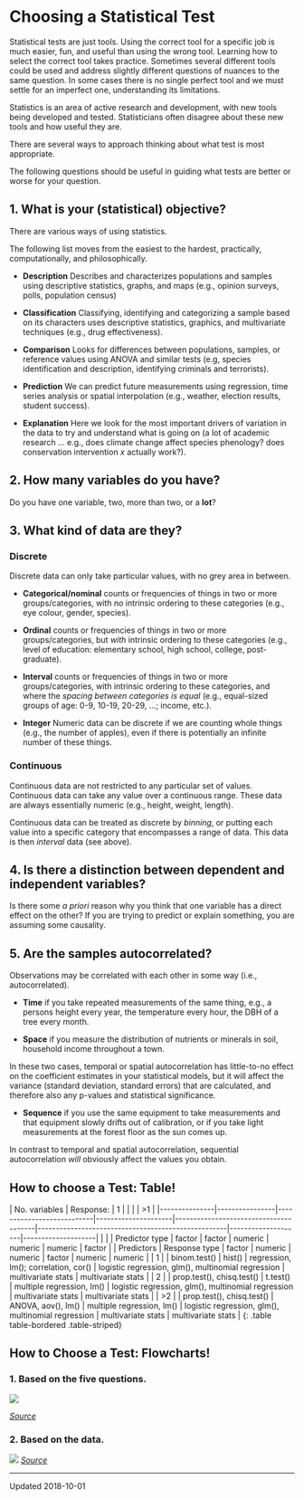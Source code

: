 
Choosing a Statistical Test
============================

Statistical tests are just tools. Using the correct tool for a specific job is much easier, fun, and useful than using the wrong tool. Learning how to select the correct tool takes practice. Sometimes several different tools could be used and address slightly different questions of nuances to the same question. In some cases there is no single perfect tool and we must settle for an imperfect one, understanding its limitations. 

Statistics is an area of active research and development, with new tools being developed and tested. Statisticians often disagree about these new tools and how useful they are.

There are several ways to approach thinking about what test is most appropriate.

The following questions should be useful in guiding what tests are better or worse for your question.


## 1. What is your (statistical) objective?

There are various ways of using statistics. 

The following list moves from the easiest to the hardest, practically, computationally, and philosophically.

 - **Description** Describes and characterizes populations and samples using descriptive statistics, graphs, and maps (e.g., opinion surveys, polls, population census)

 - **Classification** Classifying, identifying and categorizing a sample based on its characters uses descriptive statistics, graphics, and multivariate techniques (e.g., drug effectiveness).

 - **Comparison** Looks for differences between populations, samples, or reference values using ANOVA and similar tests (e.g, species identification and description, identifying criminals and terrorists).

 - **Prediction** We can predict future measurements using regression, time series analysis or spatial interpolation (e.g., weather, election results, student success).

 - **Explanation** Here we look for the most important drivers of variation in the data to try and understand what is going on (a lot of academic research ... e.g., does climate change affect species phenology? does conservation intervention *x* actually work?).



## 2. How many variables do you have?

Do you have one variable, two, more than two, or a **lot**?


## 3. What kind of data are they?

### Discrete

Discrete data can only take particular values, with no grey area in between.

 - **Categorical/nominal** counts or frequencies of things in two or more groups/categories, with *no* intrinsic ordering to these categories (e.g., eye colour, gender, species).

 - **Ordinal** counts or frequencies of things in two or more groups/categories, but *with* intrinsic ordering to these categories (e.g., level of education: elementary school, high school, college, post-graduate).

 - **Interval** counts or frequencies of things in two or more groups/categories, with intrinsic ordering to these categories, and where the *spacing between categories is equal* (e.g., equal-sized groups of age: 0-9, 10-19, 20-29, ...; income, etc.).

 - **Integer** Numeric data can be discrete if we are counting whole things (e.g., the number of apples), even if there is potentially an infinite number of these things.


### Continuous

Continuous data are not restricted to any particular set of values. Continuous data can take any value over a continuous range. These data are always essentially numeric (e.g., height, weight, length).

Continuous data can be treated as discrete by *binning*, or putting each value into a specific category that encompasses a range of data. This data is then *interval* data (see above).



## 4. Is there a distinction between dependent and independent variables?

Is there some *a priori* reason why you think that one variable has a direct effect on the other? If you are trying to predict or explain something, you are assuming some causality.


## 5. Are the samples autocorrelated?

Observations may be correlated with each other in some way (i.e., autocorrelated). 

 - **Time** if you take repeated measurements of the same thing, e.g., a persons height every year, the temperature every hour, the DBH of a tree every month.

 - **Space** if you measure the distribution of nutrients or minerals in soil, household income throughout a town.

In these two cases, temporal or spatial autocorrelation has little-to-no effect on the coefficient estimates in your statistical models, but it will affect the variance (standard deviation, standard errors) that are calculated, and therefore also any p-values and statistical significance.


 - **Sequence** if you use the same equipment to take measurements and that equipment slowly drifts out of calibration, or if you take light measurements at the forest floor as the sun comes up.

In contrast to temporal and spatial autocorrelation, sequential autocorrelation *will* obviously affect the values you obtain.


## How to choose a Test: Table!

| No. variables | Response:      | 1                         |                     |                                       |                                                    | >1                 |
|---------------|----------------|---------------------------|---------------------|---------------------------------------|----------------------------------------------------|--------------------|--------------------|
                    |
|               | Predictor type | factor                       | factor                 | numeric                                   | numeric                                                | numeric                | factor                |
| Predictors    | Response type  | factor                       | numeric                 | numeric                                   | factor                                                | numeric                | numeric                |
| 1             |                | binom.test()              | hist()              | regression, lm();  correlation, cor() | logistic regression, glm(), multinomial regression | multivariate stats | multivariate stats |
| 2             |                | prop.test(), chisq.test() | t.test()            | multiple regression, lm()             | logistic regression, glm(), multinomial regression | multivariate stats | multivariate stats |
| >2            |                | prop.test(), chisq.test() | ANOVA,  aov(), lm() | multiple regression, lm()             | logistic regression, glm(), multinomial regression | multivariate stats | multivariate stats |
{: .table table-bordered .table-striped}

## How to Choose a Test: Flowcharts!

### 1. Based on the five questions.

![](http://intro2r.github.io/unit3/img/selection-methods-8-21-2010.png)

[*Source*](https://statswithcats.wordpress.com/2010/08/27/the-right-tool-for-the-job/)


### 2. Based on the data.


![](http://intro2r.github.io/unit3/img/flowchart-data.jpg)
[*Source*](http://www.efoza.com/postpic/2012/05/statistical-test-flow-chart_237102.jpg)


 - - - 
Updated 2018-10-01


